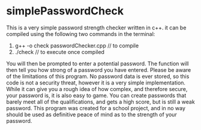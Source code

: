 # simplePasswordCheck
This is a very simple password strength checker written in c++. 
it can be compiled using the following two commands in the terminal:
1. g++ -o check passwordChecker.cpp  // to compile
2. ./check // to execute once compiled
   
  You will then be prompted to enter a potential password. The function will then tell you how strong of a password you have entered.
Please be aware of the limitations of this program. No password data is ever stored, so this code is not a security threat, however it is a very simple implementation.
While it can give you a rough idea of how complex, and therefore secure, your password is, it is also easy to game. You can create passwords that barely meet all of the qualifications,
and gets a high score, but is still a weak password. This program was created for a school project, and in no way should be used as definitive peace of mind as to the strength of your password.

